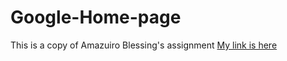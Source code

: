 # Google-Home-page
This is a copy of Amazuiro Blessing's assignment
[My link is here](https://ama-b.github.io/Google-Home-page/)
